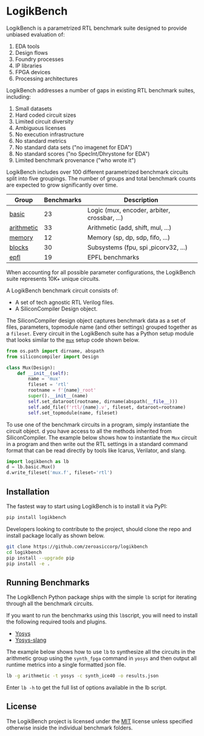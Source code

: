 LogikBench
==========================================================

LogikBench is a parametrized RTL benchmark suite designed to provide unbiased evaluation of:

1. EDA tools
2. Design flows
3. Foundry processes
4. IP libraries
4. FPGA devices
5. Processing architectures

LogikBench addresses a number of gaps in existing RTL benchmark suites, including:

 1. Small datasets
 2. Hard coded circuit sizes
 3. Limited circuit diversity
 4. Ambiguous licenses
 5. No execution infrastructure
 6. No standard metrics
 7. No standard data sets ("no imagenet for EDA")
 8. No standard scores ("no SpecInt/Dhrystone for EDA")
 9. Limited benchmark provenance ("who wrote it")

LogikBench includes over 100 different parametrized benchmark circuits split into five groupings. The number of groups and total benchmark counts are expected to grow significantly over time.

| Group                                         | Benchmarks | Description|
|-----------------------------------------------|------------|------------|
| [basic](logikbench/basic/README.md)           | 23         | Logic (mux, encoder, arbiter, crossbar, ...)
| [arithmetic](logikbench/arithmetic/README.md) | 33         | Arithmetic (add, shift, mul, ...)
| [memory](logikbench/memory/README.md)         | 12         | Memory (sp, dp, sdp, fifo, ...)
| [blocks](logikbench/blocks/README.md)         | 30         | Subsystems (fpu, spi ,picorv32, ...)
| [epfl](logikbench/epfl/README.md)             | 19         | EPFL benchmarks

When accounting for all possible parameter configurations, the LogikBench suite represents 10K+ unique circuits.

A LogikBench benchmark circuit consists of:
* A set of tech agnostic RTL Verilog files.
* A SiliconCompiler Design object.

The SiliconCompiler design object captures benchmark data as a set of files, parameters, topmodule name (and other settings) grouped together as a `fileset`. Every circuit in the LogikBench suite has a Python setup module that looks similar to the [`mux`](basic/mux/rtl/mux.v) setup code shown below.

```python
from os.path import dirname, abspath
from siliconcompiler import Design

class Mux(Design):
    def __init__(self):
        name = 'mux'
        fileset = 'rtl'
        rootname = f'{name}_root'
        super().__init__(name)
        self.set_dataroot(rootname, dirname(abspath(__file__)))
        self.add_file(f'rtl/{name}.v', fileset, dataroot=rootname)
        self.set_topmodule(name, fileset)
```

To use one of the benchmark circuits in a program, simply instantiate the circuit object. d you have access to all the methods inherited from SiliconCompiler.  The example below shows how to instantiate the `Mux` circuit in a program and then write out the RTL settings in a standard command format that can be read directly by tools like Icarus, Verilator, and slang.

```python
import logikbench as lb
d = lb.basic.Mux()
d.write_fileset('mux.f', fileset='rtl')
```

## Installation

The fastest way to start using LogikBench is to install it via PyPI:

```bash
pip install logikbench
```

Developers looking to contribute to the project, should clone the repo and install package locally as shown below.

```bash
git clone https://github.com/zeroasiccorp/logikbench
cd logikbench
pip install --upgrade pip
pip install -e .
```

## Running Benchmarks

The LogikBench Python package ships with the simple `lb` script for iterating through all the benchmark circuits.

If you want to run the benchmarks using this `lb`script, you will need to install the following required tools and plugins.

* [Yosys](https://github.com/YosysHQ/yosys)
* [Yosys-slang](https://github.com/povik/yosys-slang)

The example below shows how to use `lb` to synthesize all the circuits in the arithmetic group using the `synth_fpga` command in `yosys` and then output all runtime metrics into a single formatted json file.
```bash
lb -g arithmetic -t yosys -c synth_ice40 -o results.json
```

Enter `lb -h` to get the full list of options available in the lb script.

## License

The LogikBench project is licensed under the [MIT](LICENSE) license unless specified otherwise inside the individual benchmark folders.
